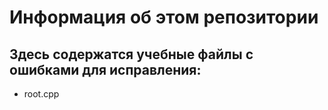# Информация об этом репозитории
## Здесь содержатся учебные файлы с ошибками для исправления:
- root.cpp
